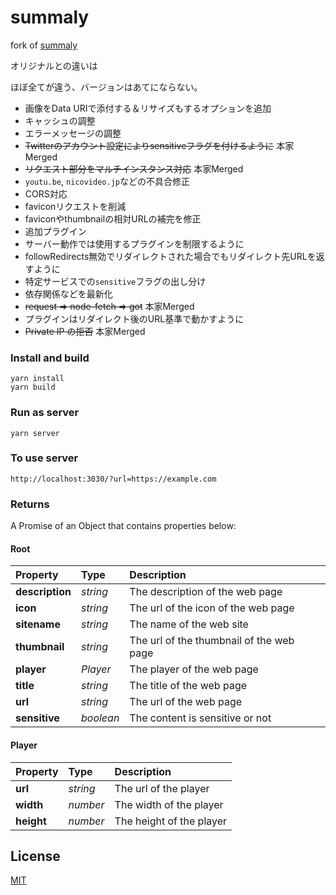 summaly
================================================================

fork of [summaly](https://github.com/syuilo/summaly)

オリジナルとの違いは

ほぼ全てが違う、バージョンはあてにならない。

- 画像をData URIで添付する＆リサイズもするオプションを追加
- キャッシュの調整
- エラーメッセージの調整
- ~~Twitterのアカウント設定によりsensitiveフラグを付けるように~~ 本家Merged
- ~~リクエスト部分をマルチインスタンス対応~~ 本家Merged
- `youtu.be`, `nicovideo.jp`などの不具合修正
- CORS対応
- faviconリクエストを削減
- faviconやthumbnailの相対URLの補完を修正
- 追加プラグイン
- サーバー動作では使用するプラグインを制限するように
- followRedirects無効でリダイレクトされた場合でもリダイレクト先URLを返すように
- 特定サービスでの`sensitive`フラグの出し分け
- 依存関係などを最新化
- ~~request => node-fetch => got~~ 本家Merged
- プラグインはリダイレクト後のURL基準で動かすように
- ~~Private IP の拒否~~ 本家Merged

### Install and build
```
yarn install
yarn build
```

### Run as server
```
yarn server
```

### To use server
```
http://localhost:3030/?url=https://example.com
```

### Returns

A Promise of an Object that contains properties below:

#### Root

| Property        | Type      | Description                              |
| :-------------- | :-------- | :--------------------------------------- |
| **description** | *string*  | The description of the web page          |
| **icon**        | *string*  | The url of the icon of the web page      |
| **sitename**    | *string*  | The name of the web site                 |
| **thumbnail**   | *string*  | The url of the thumbnail of the web page |
| **player**      | *Player*  | The player of the web page               |
| **title**       | *string*  | The title of the web page                |
| **url**         | *string*  | The url of the web page                  |
| **sensitive**   | *boolean* | The content is sensitive or not          |

#### Player

| Property        | Type     | Description                              |
| :-------------- | :------- | :--------------------------------------- |
| **url**         | *string* | The url of the player                    |
| **width**       | *number* | The width of the player                  |
| **height**      | *number* | The height of the player                 |

License
----------------------------------------------------------------
[MIT](LICENSE)
